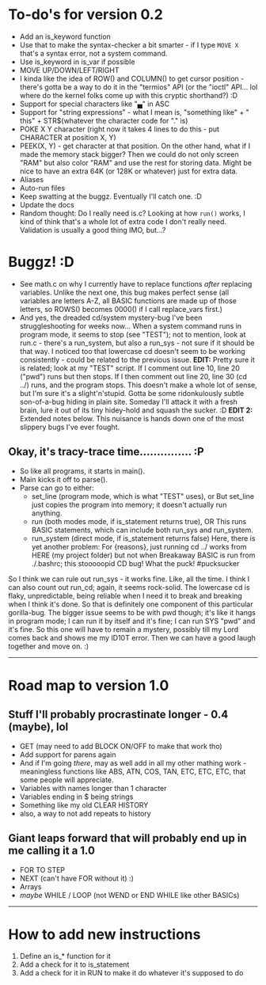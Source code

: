# To-do's for version 0.2

* Add an is_keyword function
* Use that to make the syntax-checker a bit smarter - if I type `MOVE X` that's a syntax error, not a system command.
* Use is_keyword in is_var if possible
* MOVE UP/DOWN/LEFT/RIGHT
* I kinda like the idea of ROW() and COLUMN() to get cursor position - there's gotta be a way to do it in the "termios" API (or the "ioctl" API... lol where do the kernel folks come up with this cryptic shorthand?) :D
* Support for special characters like "▄" in ASC
* Support for "string expressions" - what I mean is, "something like" + " this" + STR$(whatever the character code for "." is)
* POKE X Y character (right now it takes 4 lines to do this - put CHARACTER at position X, Y)
* PEEK(X, Y) - get character at that position.  On the other hand, what if I made the memory stack bigger?  Then we could do not only screen "RAM" but also color "RAM" and use the rest for storing data.  Might be nice to have an extra 64K (or 128K or whatever) just for extra data.
* Aliases
* Auto-run files
* Keep swatting at the buggz.  Eventually I'll catch one. :D
* Update the docs
* Random thought: Do I really need is.c?  Looking at how `run()` works, I kind of think that's a whole lot of extra code I don't really need.  Validation is usually a good thing IMO, but...?

# Buggz! :D

* See math.c on why I currently have to replace functions _after_ replacing variables.  Unlike the next one, this bug makes perfect sense (all variables are letters A-Z, all BASIC functions are made up of those letters, so ROWS() becomes 0000() if I call replace_vars first.)
* And yes, the dreaded cd/system mystery-bug I've been struggleshooting for weeks now... When a system command runs in program mode, it seems to stop (see "TEST"); not to mention, look at run.c - there's a run_system, but also a run_sys - not sure if it should be that way.  I noticed too that lowercase cd doesn't seem to be working consistently - could be related to the previous issue.
	**EDIT:** Pretty sure it is related; look at my "TEST" script.  If I comment out line 10, line 20 ("pwd") runs but then stops.  If I then comment out line 20, line 30 (cd ../) runs, and the program stops.  This doesn't make a whole lot of sense, but I'm sure it's a slight'n'stupid.  Gotta be some ridonkulously subtle son-of-a-bug hiding in plain site.  Someday I'll attack it with a fresh brain, lure it out of its tiny hidey-hold and squash the sucker. :D
	**EDIT 2:** Extended notes below.  This nuisance is hands down one of the most slippery bugs I've ever fought.

## Okay, it's tracy-trace time............... :P

* So like all programs, it starts in main().
* Main kicks it off to parse().
* Parse can go to either:
	- set_line (program mode, which is what "TEST" uses), or
		But set_line just copies the program into memory; it doesn't actually run anything.
	- run (both modes mode, if is_statement returns true), OR
		This runs BASIC statements, which can include both run_sys and run_system.
	- run_system (direct mode, if is_statement returns false)
		Here, there is yet another problem: For {reasons}, just running cd ../ works from HERE (my project folder) but not when Breakaway BASIC is run from ./.bashrc; this stooooopid CD bug!  What the puck!  #pucksucker

So I think we can rule out run_sys - it works fine.  Like, all the time.
I think I can also count out run_cd; again, it seems rock-solid.
The lowercase cd is flaky, unpredictable, being reliable when I need it to break and breaking when I think it's done.  So that is definitely one component of this particular gorilla-bug.
The bigger issue seems to be with pwd though; it's like it hangs in program mode; I can run it by itself and it's fine; I can run SYS "pwd" and it's fine.  So this one will have to remain a mystery, possibly till my Lord comes back and shows me my ID10T error.  Then we can have a good laugh together and move on. :)






-----------------------------------------------------------------------------------------------------------------------

# Road map to version 1.0

## Stuff I'll probably procrastinate longer - 0.4 (maybe), lol

* GET (may need to add BLOCK ON/OFF to make that work tho)
* Add support for parens again
* And if I'm going _there_, may as well add in all my other mathing work - meaningless functions like ABS, ATN, COS, TAN, ETC, ETC, ETC, that some people will appreciate.
* Variables with names longer than 1 character
* Variables ending in $ being strings
* Something like my old CLEAR HISTORY
* also, a way to not add repeats to history

## Giant leaps forward that will probably end up in me calling it a 1.0

* FOR <expr> TO <expr> STEP <expression>
* NEXT (can't have FOR without it) :)
* Arrays
* _maybe_ WHILE / LOOP (not WEND or END WHILE like other BASICs)



------------------------------------------------------------------------------------------------------------

# How to add new instructions

1. Define an is_* function for it
2. Add a check for it to is_statement
3. Add a check for it in RUN to make it do whatever it's supposed to do
